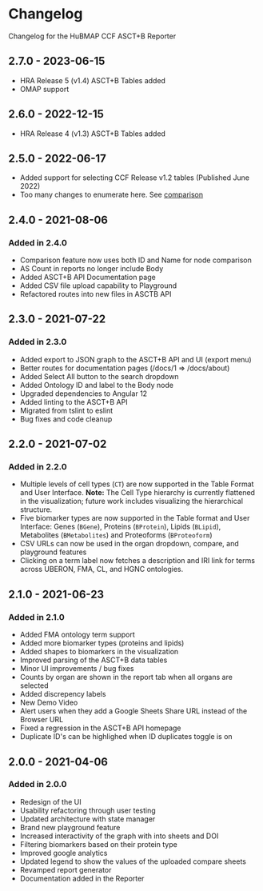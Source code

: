 # Changelog

Changelog for the HuBMAP CCF ASCT+B Reporter

## 2.7.0 - 2023-06-15

- HRA Release 5 (v1.4) ASCT+B Tables added
- OMAP support

## 2.6.0 - 2022-12-15

- HRA Release 4 (v1.3) ASCT+B Tables added

## 2.5.0 - 2022-06-17

- Added support for selecting CCF Release v1.2 tables (Published June 2022)
- Too many changes to enumerate here. See [comparison](https://github.com/hubmapconsortium/ccf-asct-reporter/compare/2.4.0...2.5.0)

## 2.4.0 - 2021-08-06

### Added in 2.4.0

- Comparison feature now uses both ID and Name for node comparison
- AS Count in reports no longer include Body
- Added ASCT+B API Documentation page
- Added CSV file upload capability to Playground
- Refactored routes into new files in ASCTB API

## 2.3.0 - 2021-07-22

### Added in 2.3.0

- Added export to JSON graph to the ASCT+B API and UI (export menu)
- Better routes for documentation pages (/docs/1 => /docs/about)
- Added Select All button to the search dropdown
- Added Ontology ID and label to the Body node
- Upgraded dependencies to Angular 12
- Added linting to the ASCT+B API
- Migrated from tslint to eslint
- Bug fixes and code cleanup

## 2.2.0 - 2021-07-02

### Added in 2.2.0

- Multiple levels of cell types (`CT`) are now supported in the Table Format and User Interface. **Note:** The Cell Type hierarchy is currently flattened in the visualization; future work includes visualizing the hierarchical structure.
- Five biomarker types are now supported in the Table format and User Interface: Genes (`BGene`), Proteins (`BProtein`), Lipids (`BLipid`), Metabolites (`BMetabolites`) and Proteoforms (`BProteoform`)
- CSV URLs can now be used in the organ dropdown, compare, and playground features
- Clicking on a term label now fetches a description and IRI link for terms across UBERON, FMA, CL, and HGNC ontologies.

## 2.1.0 - 2021-06-23

### Added in 2.1.0

- Added FMA ontology term support
- Added more biomarker types (proteins and lipids)
- Added shapes to biomarkers in the visualization
- Improved parsing of the ASCT+B data tables
- Minor UI improvements / bug fixes
- Counts by organ are shown in the report tab when all organs are selected
- Added discrepency labels
- New Demo Video
- Alert users when they add a Google Sheets Share URL instead of the Browser URL
- Fixed a regression in the ASCT+B API homepage
- Duplicate ID's can be highlighed when ID duplicates toggle is on

## 2.0.0 - 2021-04-06

### Added in 2.0.0

- Redesign of the UI
- Usability refactoring through user testing
- Updated architecture with state manager
- Brand new playground feature
- Increased interactivity of the graph with into sheets and DOI
- Filtering biomarkers based on their protein type
- Improved google analytics
- Updated legend to show the values of the uploaded compare sheets
- Revamped report generator
- Documentation added in the Reporter
